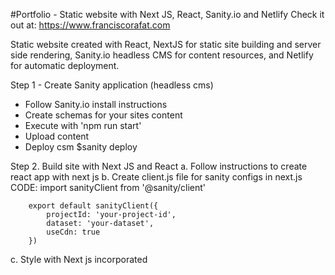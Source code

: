 #Portfolio - Static website with Next JS, React, Sanity.io and Netlify
Check it out at: https://www.franciscorafat.com

Static website created with React, NextJS for static site building and server side rendering,
Sanity.io headless CMS for content resources, and Netlify for automatic deployment.

Step 1 - Create Sanity application (headless cms)
- Follow Sanity.io install instructions
- Create schemas for your sites content
- Execute with 'npm run start'
- Upload content
- Deploy csm $sanity deploy

Step 2. Build site with Next JS and React
a. Follow instructions to create react app with next js
b. Create client.js file for sanity configs in next.js
    CODE:
        import sanityClient from '@sanity/client'

        export default sanityClient({
            projectId: 'your-project-id',
            dataset: 'your-dataset',
            useCdn: true
        })

c. Style with Next js incorporated <style jsx> tag
d. Create /out folder in your root and add command to build and export in
    your package.json file.

    "scripts": {
        "build": "next build && next export"
    }

- Deploy with Netlify

Setup:
a. Login with Github.
b. Setup repository to hook app to.
c. Create netlify.toml file on your root folder.

[build]
  base    = "front-end" //rour root directory
  publish = "front-end/out" //your build directory
  command = "npm run build" // the command to build and export the static site

d. Setup a webhook for receiving build request, Netlify should build every time you push to github
e. Setup outgoing webhook in Sanity.io, so that Netlify builds every time content changes in Sanity.io
